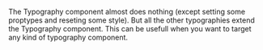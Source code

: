 The Typography component almost does nothing (except setting some proptypes and reseting some style). But all the other typographies extend the Typography component.
This can be usefull when you want to target any kind of typography component.

